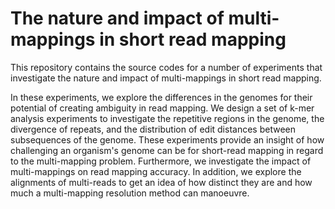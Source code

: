 # The nature and impact of multi-mappings in short read mapping
This repository contains the source codes for a number of experiments that investigate the nature and impact of multi-mappings in short read mapping.

In these experiments, we explore the differences in the genomes for their potential of creating ambiguity in read mapping. We design a set of k-mer analysis experiments to investigate the repetitive regions in the genome, the divergence of repeats, and the distribution of edit distances between subsequences of the genome. These experiments provide an insight of how challenging an organism's genome can be for short-read mapping in regard to the multi-mapping problem.	Furthermore, we investigate the impact of multi-mappings on read mapping accuracy. In addition, we explore the alignments of multi-reads to get an idea of how distinct they are and how much a multi-mapping resolution method can manoeuvre.
